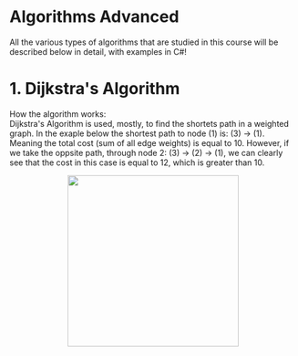 # Algorithms Advanced
All the various types of algorithms that are studied in this course will be described below in detail, with examples in C#!

# 1. Dijkstra's Algorithm

How the algorithm works:   
   Dijkstra's Algorithm is used, mostly, to find the shortets path in a weighted graph. In the exaple below the shortest path to node (1) is:
(3) -> (1). Meaning the total cost (sum of all edge weights) is equal to 10. However, if we take the oppsite path, through node 2: (3) -> (2) -> (1), we can clearly see that the cost in this case is equal to 12, which is greater than 10.

  <p align="center">
     <img width="300" height="300" src="https://github.com/deyordanov/Softuni-Exercises/assets/122925849/151a170d-705f-4e6f-bfba-91178ec1f52e"/>
   </p>  
